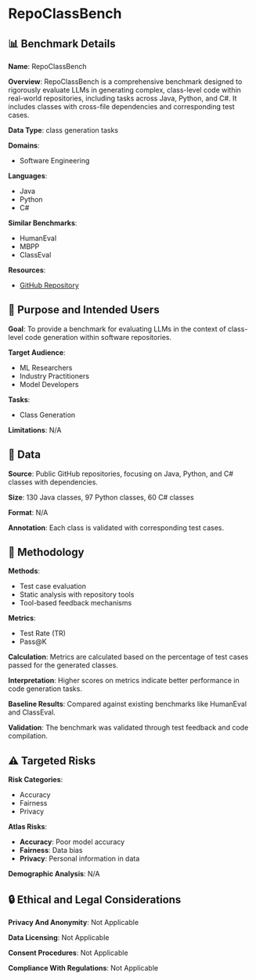 # RepoClassBench

## 📊 Benchmark Details

**Name**: RepoClassBench

**Overview**: RepoClassBench is a comprehensive benchmark designed to rigorously evaluate LLMs in generating complex, class-level code within real-world repositories, including tasks across Java, Python, and C#. It includes classes with cross-file dependencies and corresponding test cases.

**Data Type**: class generation tasks

**Domains**:
- Software Engineering

**Languages**:
- Java
- Python
- C#

**Similar Benchmarks**:
- HumanEval
- MBPP
- ClassEval

**Resources**:
- [GitHub Repository](https://github.com/microsoft/RepoClassBench)

## 🎯 Purpose and Intended Users

**Goal**: To provide a benchmark for evaluating LLMs in the context of class-level code generation within software repositories.

**Target Audience**:
- ML Researchers
- Industry Practitioners
- Model Developers

**Tasks**:
- Class Generation

**Limitations**: N/A

## 💾 Data

**Source**: Public GitHub repositories, focusing on Java, Python, and C# classes with dependencies.

**Size**: 130 Java classes, 97 Python classes, 60 C# classes

**Format**: N/A

**Annotation**: Each class is validated with corresponding test cases.

## 🔬 Methodology

**Methods**:
- Test case evaluation
- Static analysis with repository tools
- Tool-based feedback mechanisms

**Metrics**:
- Test Rate (TR)
- Pass@K

**Calculation**: Metrics are calculated based on the percentage of test cases passed for the generated classes.

**Interpretation**: Higher scores on metrics indicate better performance in code generation tasks.

**Baseline Results**: Compared against existing benchmarks like HumanEval and ClassEval.

**Validation**: The benchmark was validated through test feedback and code compilation.

## ⚠️ Targeted Risks

**Risk Categories**:
- Accuracy
- Fairness
- Privacy

**Atlas Risks**:
- **Accuracy**: Poor model accuracy
- **Fairness**: Data bias
- **Privacy**: Personal information in data

**Demographic Analysis**: N/A

## 🔒 Ethical and Legal Considerations

**Privacy And Anonymity**: Not Applicable

**Data Licensing**: Not Applicable

**Consent Procedures**: Not Applicable

**Compliance With Regulations**: Not Applicable
